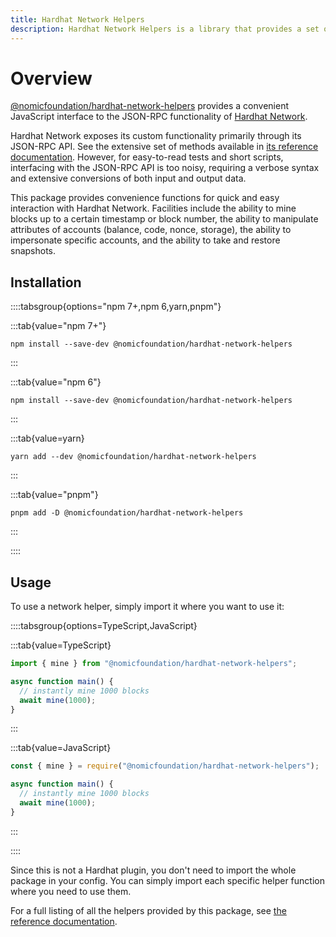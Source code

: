 ```yaml
---
title: Hardhat Network Helpers
description: Hardhat Network Helpers is a library that provides a set of utility functions to interact with the Hardhat Network.
---
```


# Overview

[@nomicfoundation/hardhat-network-helpers](https://www.npmjs.com/package/@nomicfoundation/hardhat-network-helpers) provides a convenient JavaScript interface to the JSON-RPC functionality of [Hardhat Network](/hardhat-network).

Hardhat Network exposes its custom functionality primarily through its JSON-RPC API. See the extensive set of methods available in [its reference documentation](/hardhat-network/docs/reference#hardhat-network-methods). However, for easy-to-read tests and short scripts, interfacing with the JSON-RPC API is too noisy, requiring a verbose syntax and extensive conversions of both input and output data.

This package provides convenience functions for quick and easy interaction with Hardhat Network. Facilities include the ability to mine blocks up to a certain timestamp or block number, the ability to manipulate attributes of accounts (balance, code, nonce, storage), the ability to impersonate specific accounts, and the ability to take and restore snapshots.

## Installation

::::tabsgroup{options="npm 7+,npm 6,yarn,pnpm"}

:::tab{value="npm 7+"}

```
npm install --save-dev @nomicfoundation/hardhat-network-helpers
```

:::

:::tab{value="npm 6"}

```
npm install --save-dev @nomicfoundation/hardhat-network-helpers
```

:::

:::tab{value=yarn}

```
yarn add --dev @nomicfoundation/hardhat-network-helpers
```

:::

:::tab{value="pnpm"}

```
pnpm add -D @nomicfoundation/hardhat-network-helpers
```

:::

::::

## Usage

To use a network helper, simply import it where you want to use it:

::::tabsgroup{options=TypeScript,JavaScript}

:::tab{value=TypeScript}

```ts
import { mine } from "@nomicfoundation/hardhat-network-helpers";

async function main() {
  // instantly mine 1000 blocks
  await mine(1000);
}
```

:::

:::tab{value=JavaScript}

```js
const { mine } = require("@nomicfoundation/hardhat-network-helpers");

async function main() {
  // instantly mine 1000 blocks
  await mine(1000);
}
```

:::

::::

Since this is not a Hardhat plugin, you don't need to import the whole package in your config. You can simply import each specific helper function where you need to use them.

For a full listing of all the helpers provided by this package, see [the reference documentation](./reference).
